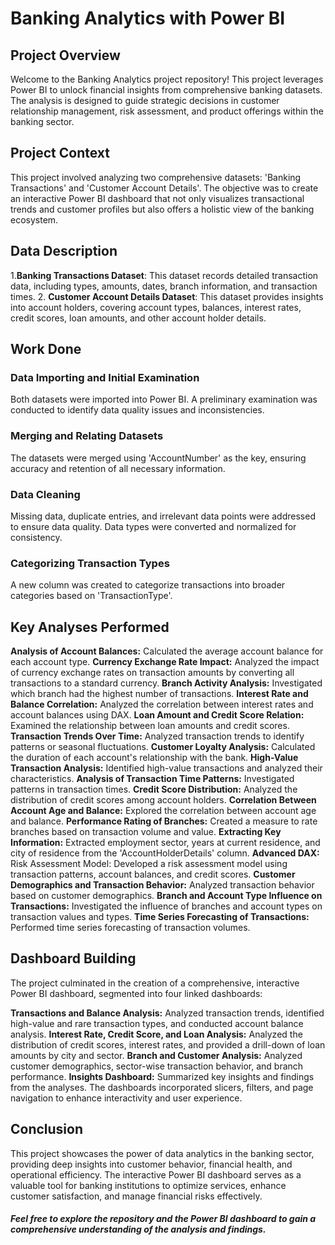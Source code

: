 # Banking Analytics with Power BI

## Project Overview
Welcome to the Banking Analytics project repository! 
This project leverages Power BI to unlock financial insights from comprehensive banking datasets. The analysis is designed to guide strategic decisions in customer relationship management, risk assessment, and product offerings within the banking sector.

## Project Context
This project involved analyzing two comprehensive datasets: 'Banking Transactions' and 'Customer Account Details'. The objective was to create an interactive Power BI dashboard that not only visualizes transactional trends and customer profiles but also offers a holistic view of the banking ecosystem.

## Data Description
1.**Banking Transactions Dataset**: This dataset records detailed transaction data, including types, amounts, dates, branch information, and transaction times.
2. **Customer Account Details Dataset**: This dataset provides insights into account holders, covering account types, balances, interest rates, credit scores, loan amounts, and other account holder details.

## Work Done

### Data Importing and Initial Examination
Both datasets were imported into Power BI. A preliminary examination was conducted to identify data quality issues and inconsistencies.

### Merging and Relating Datasets
The datasets were merged using 'AccountNumber' as the key, ensuring accuracy and retention of all necessary information.

### Data Cleaning
Missing data, duplicate entries, and irrelevant data points were addressed to ensure data quality. Data types were converted and normalized for consistency.

### Categorizing Transaction Types
A new column was created to categorize transactions into broader categories based on 'TransactionType'.

## Key Analyses Performed
**Analysis of Account Balances:** Calculated the average account balance for each account type.
**Currency Exchange Rate Impact:** Analyzed the impact of currency exchange rates on transaction amounts by converting all transactions to a standard currency.
**Branch Activity Analysis:** Investigated which branch had the highest number of transactions.
**Interest Rate and Balance Correlation:** Analyzed the correlation between interest rates and account balances using DAX.
**Loan Amount and Credit Score Relation:** Examined the relationship between loan amounts and credit scores.
**Transaction Trends Over Time:** Analyzed transaction trends to identify patterns or seasonal fluctuations.
**Customer Loyalty Analysis:** Calculated the duration of each account's relationship with the bank.
**High-Value Transaction Analysis:** Identified high-value transactions and analyzed their characteristics.
**Analysis of Transaction Time Patterns:** Investigated patterns in transaction times.
**Credit Score Distribution:** Analyzed the distribution of credit scores among account holders.
**Correlation Between Account Age and Balance:** Explored the correlation between account age and balance.
**Performance Rating of Branches:** Created a measure to rate branches based on transaction volume and value.
**Extracting Key Information:** Extracted employment sector, years at current residence, and city of residence from the 'AccountHolderDetails' column.
**Advanced DAX:** Risk Assessment Model: Developed a risk assessment model using transaction patterns, account balances, and credit scores.
**Customer Demographics and Transaction Behavior:** Analyzed transaction behavior based on customer demographics.
**Branch and Account Type Influence on Transactions:** Investigated the influence of branches and account types on transaction values and types.
**Time Series Forecasting of Transactions:** Performed time series forecasting of transaction volumes.

## Dashboard Building
The project culminated in the creation of a comprehensive, interactive Power BI dashboard, segmented into four linked dashboards:

**Transactions and Balance Analysis:** Analyzed transaction trends, identified high-value and rare transaction types, and conducted account balance analysis.
**Interest Rate, Credit Score, and Loan Analysis:** Analyzed the distribution of credit scores, interest rates, and provided a drill-down of loan amounts by city and sector.
**Branch and Customer Analysis:** Analyzed customer demographics, sector-wise transaction behavior, and branch performance.
**Insights Dashboard:** Summarized key insights and findings from the analyses.
The dashboards incorporated slicers, filters, and page navigation to enhance interactivity and user experience.

## Conclusion
This project showcases the power of data analytics in the banking sector, providing deep insights into customer behavior, financial health, and operational efficiency. The interactive Power BI dashboard serves as a valuable tool for banking institutions to optimize services, enhance customer satisfaction, and manage financial risks effectively.

##### Feel free to explore the repository and the Power BI dashboard to gain a comprehensive understanding of the analysis and findings.
